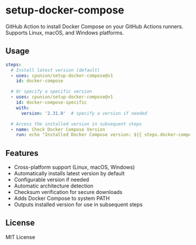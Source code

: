 # setup-docker-compose

GitHub Action to install Docker Compose on your GitHub Actions runners. Supports Linux, macOS, and Windows platforms.

## Usage

```yaml
steps:
  # Install latest version (default)
  - uses: cpunion/setup-docker-compose@v1
    id: docker-compose

  # Or specify a specific version
  - uses: cpunion/setup-docker-compose@v1
    id: docker-compose-specific
    with:
      version: '2.31.0'  # specify a version if needed

  # Access the installed version in subsequent steps
  - name: Check Docker Compose Version
    run: echo "Installed Docker Compose version: ${{ steps.docker-compose.outputs.docker-compose-version }}"
```

## Features

- Cross-platform support (Linux, macOS, Windows)
- Automatically installs latest version by default
- Configurable version if needed
- Automatic architecture detection
- Checksum verification for secure downloads
- Adds Docker Compose to system PATH
- Outputs installed version for use in subsequent steps

## License

MIT License
